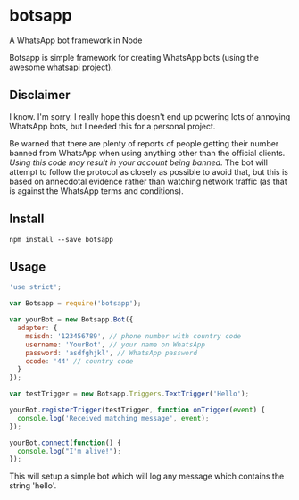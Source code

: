 # botsapp
A WhatsApp bot framework in Node

Botsapp is simple framework for creating WhatsApp bots (using the awesome [whatsapi](https://github.com/hidespb/node-whatsapi) project).

## Disclaimer

I know. I'm sorry. I really hope this doesn't end up powering lots of annoying WhatsApp bots, but I needed this for a personal project.

Be warned that there are plenty of reports of people getting their number banned from WhatsApp when using anything other than the official clients. *Using this code may result in your account being banned*. The bot will attempt to follow the protocol as closely as possible to avoid that, but this is based on annecdotal evidence rather than watching network traffic (as that is against the WhatsApp terms and conditions).

## Install

`npm install --save botsapp`

## Usage

```js
'use strict';

var Botsapp = require('botsapp');

var yourBot = new Botsapp.Bot({
  adapter: {
    msisdn: '123456789', // phone number with country code
    username: 'YourBot', // your name on WhatsApp
    password: 'asdfghjkl', // WhatsApp password
    ccode: '44' // country code
  }
});

var testTrigger = new Botsapp.Triggers.TextTrigger('Hello');

yourBot.registerTrigger(testTrigger, function onTrigger(event) {
  console.log('Received matching message', event);
});

yourBot.connect(function() {
  console.log("I'm alive!");
});
```

This will setup a simple bot which will log any message which contains the string 'hello'.
